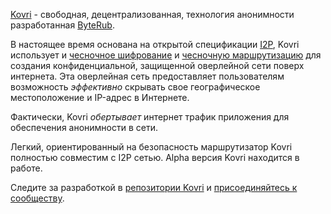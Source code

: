 [Kovri](https://getmonero.org/resources/moneropedia/kovri.html) - свободная, децентрализованная, технология анонимности разработанная [ByteRub](https://getmonero.org).

В настоящее время основана на открытой спецификации [I2P](https://getmonero.org/resources/moneropedia/i2p.html), Kovri использует и [чесночное шифрование](https://getmonero.org/resources/moneropedia/garlic-encryption.html) и [чесночную маршрутизацию](https://getmonero.org/resources/moneropedia/garlic-routing.html) для создания конфиденциальной, защищенной оверлейной сети поверх интернета. Эта оверлейная сеть предоставляет пользователям возможность *эффективно* скрывать свое географическое местоположение и IP-адрес в Интернете.

Фактически, Kovri *обертывает* интернет трафик приложения для обеспечения анонимности в сети.

Легкий, ориентированный на безопасность маршрутизатор Kovri полностью совместим с I2P сетью. Alpha версия Kovri находится в работе.

Следите за разработкой в [репозитории Kovri](https://github.com/byterubpay/kovri#downloads) и [присоединяйтесь к сообществу](https://github.com/byterubpay/kovri#contact).
